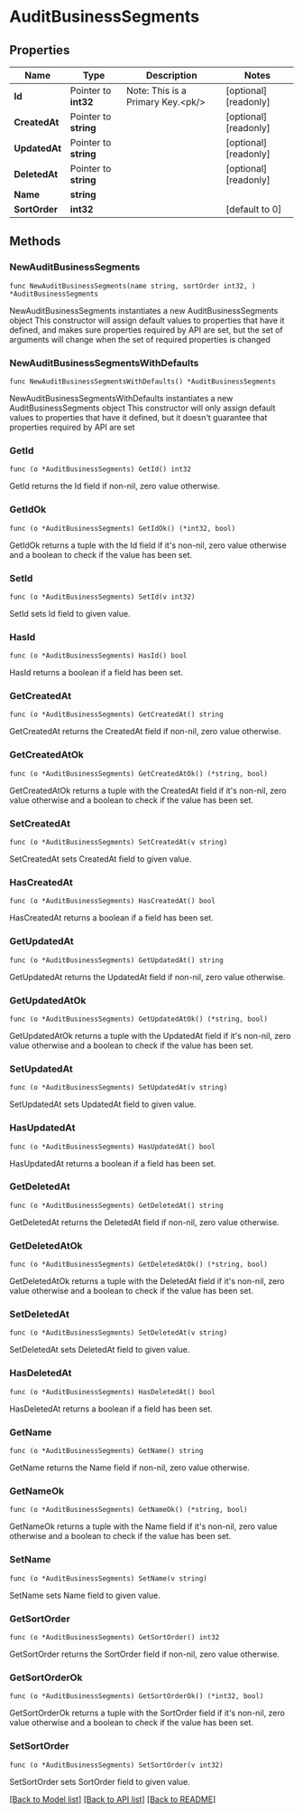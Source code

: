 # AuditBusinessSegments

## Properties

Name | Type | Description | Notes
------------ | ------------- | ------------- | -------------
**Id** | Pointer to **int32** | Note: This is a Primary Key.&lt;pk/&gt; | [optional] [readonly] 
**CreatedAt** | Pointer to **string** |  | [optional] [readonly] 
**UpdatedAt** | Pointer to **string** |  | [optional] [readonly] 
**DeletedAt** | Pointer to **string** |  | [optional] [readonly] 
**Name** | **string** |  | 
**SortOrder** | **int32** |  | [default to 0]

## Methods

### NewAuditBusinessSegments

`func NewAuditBusinessSegments(name string, sortOrder int32, ) *AuditBusinessSegments`

NewAuditBusinessSegments instantiates a new AuditBusinessSegments object
This constructor will assign default values to properties that have it defined,
and makes sure properties required by API are set, but the set of arguments
will change when the set of required properties is changed

### NewAuditBusinessSegmentsWithDefaults

`func NewAuditBusinessSegmentsWithDefaults() *AuditBusinessSegments`

NewAuditBusinessSegmentsWithDefaults instantiates a new AuditBusinessSegments object
This constructor will only assign default values to properties that have it defined,
but it doesn't guarantee that properties required by API are set

### GetId

`func (o *AuditBusinessSegments) GetId() int32`

GetId returns the Id field if non-nil, zero value otherwise.

### GetIdOk

`func (o *AuditBusinessSegments) GetIdOk() (*int32, bool)`

GetIdOk returns a tuple with the Id field if it's non-nil, zero value otherwise
and a boolean to check if the value has been set.

### SetId

`func (o *AuditBusinessSegments) SetId(v int32)`

SetId sets Id field to given value.

### HasId

`func (o *AuditBusinessSegments) HasId() bool`

HasId returns a boolean if a field has been set.

### GetCreatedAt

`func (o *AuditBusinessSegments) GetCreatedAt() string`

GetCreatedAt returns the CreatedAt field if non-nil, zero value otherwise.

### GetCreatedAtOk

`func (o *AuditBusinessSegments) GetCreatedAtOk() (*string, bool)`

GetCreatedAtOk returns a tuple with the CreatedAt field if it's non-nil, zero value otherwise
and a boolean to check if the value has been set.

### SetCreatedAt

`func (o *AuditBusinessSegments) SetCreatedAt(v string)`

SetCreatedAt sets CreatedAt field to given value.

### HasCreatedAt

`func (o *AuditBusinessSegments) HasCreatedAt() bool`

HasCreatedAt returns a boolean if a field has been set.

### GetUpdatedAt

`func (o *AuditBusinessSegments) GetUpdatedAt() string`

GetUpdatedAt returns the UpdatedAt field if non-nil, zero value otherwise.

### GetUpdatedAtOk

`func (o *AuditBusinessSegments) GetUpdatedAtOk() (*string, bool)`

GetUpdatedAtOk returns a tuple with the UpdatedAt field if it's non-nil, zero value otherwise
and a boolean to check if the value has been set.

### SetUpdatedAt

`func (o *AuditBusinessSegments) SetUpdatedAt(v string)`

SetUpdatedAt sets UpdatedAt field to given value.

### HasUpdatedAt

`func (o *AuditBusinessSegments) HasUpdatedAt() bool`

HasUpdatedAt returns a boolean if a field has been set.

### GetDeletedAt

`func (o *AuditBusinessSegments) GetDeletedAt() string`

GetDeletedAt returns the DeletedAt field if non-nil, zero value otherwise.

### GetDeletedAtOk

`func (o *AuditBusinessSegments) GetDeletedAtOk() (*string, bool)`

GetDeletedAtOk returns a tuple with the DeletedAt field if it's non-nil, zero value otherwise
and a boolean to check if the value has been set.

### SetDeletedAt

`func (o *AuditBusinessSegments) SetDeletedAt(v string)`

SetDeletedAt sets DeletedAt field to given value.

### HasDeletedAt

`func (o *AuditBusinessSegments) HasDeletedAt() bool`

HasDeletedAt returns a boolean if a field has been set.

### GetName

`func (o *AuditBusinessSegments) GetName() string`

GetName returns the Name field if non-nil, zero value otherwise.

### GetNameOk

`func (o *AuditBusinessSegments) GetNameOk() (*string, bool)`

GetNameOk returns a tuple with the Name field if it's non-nil, zero value otherwise
and a boolean to check if the value has been set.

### SetName

`func (o *AuditBusinessSegments) SetName(v string)`

SetName sets Name field to given value.


### GetSortOrder

`func (o *AuditBusinessSegments) GetSortOrder() int32`

GetSortOrder returns the SortOrder field if non-nil, zero value otherwise.

### GetSortOrderOk

`func (o *AuditBusinessSegments) GetSortOrderOk() (*int32, bool)`

GetSortOrderOk returns a tuple with the SortOrder field if it's non-nil, zero value otherwise
and a boolean to check if the value has been set.

### SetSortOrder

`func (o *AuditBusinessSegments) SetSortOrder(v int32)`

SetSortOrder sets SortOrder field to given value.



[[Back to Model list]](../README.md#documentation-for-models) [[Back to API list]](../README.md#documentation-for-api-endpoints) [[Back to README]](../README.md)


